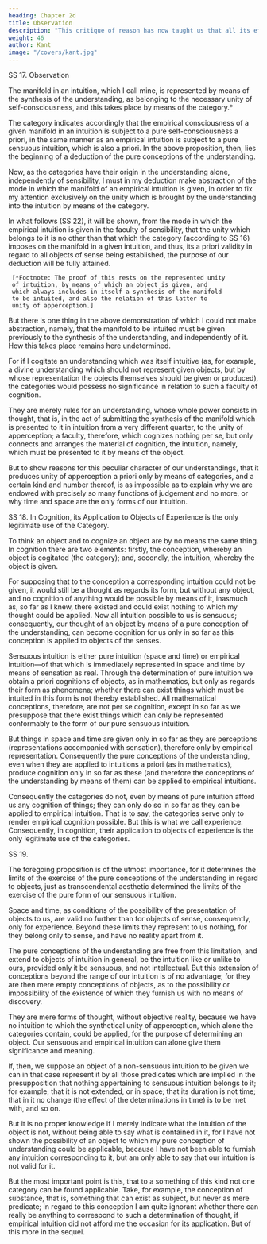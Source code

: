 ```yaml
---
heading: Chapter 2d
title: Observation
description: "This critique of reason has now taught us that all its efforts to extend the bounds of knowledge are utterly fruitless"
weight: 46
author: Kant
image: "/covers/kant.jpg"
---
```



SS 17. Observation

The manifold in an intuition, which I call mine, is represented by means of the synthesis of the understanding, as belonging to the necessary unity of self-consciousness, and this takes place by means of the category.* 

The category indicates accordingly that the empirical consciousness of a given manifold in an intuition is subject to a pure self-consciousness a priori, in the same manner as an empirical intuition is subject to a pure sensuous intuition, which is also a priori. In the above proposition, then, lies the beginning of a deduction of the pure conceptions of the understanding.

Now, as the categories have their origin in the understanding alone, independently of sensibility, I must in my deduction make abstraction of the mode in which the manifold of an empirical intuition is given, in order to fix my attention exclusively on the unity which is brought by the understanding into the intuition by means of the category.

In what follows (SS 22), it will be shown, from the mode in which the empirical intuition is given in the faculty of sensibility, that the unity which belongs to it is no other than that which the category (according to SS 16) imposes on the manifold in a given intuition, and thus, its a priori validity in regard to all objects of sense being established, the purpose of our deduction will be fully attained.

     [*Footnote: The proof of this rests on the represented unity
     of intuition, by means of which an object is given, and
     which always includes in itself a synthesis of the manifold
     to be intuited, and also the relation of this latter to
     unity of apperception.]

But there is one thing in the above demonstration of which I could not make abstraction, namely, that the manifold to be intuited must be given previously to the synthesis of the understanding, and independently of it. How this takes place remains here undetermined.

For if I cogitate an understanding which was itself intuitive (as, for example, a divine understanding which should not represent given objects, but by whose representation the objects themselves should be given or produced), the categories would possess no significance in relation to such a faculty of cognition. 

They are merely rules for an understanding, whose whole power consists in thought, that is, in the act of submitting the synthesis of the manifold which is presented to it in intuition from a very different quarter, to the unity of apperception; a faculty, therefore, which cognizes nothing per se, but only connects and arranges the material of cognition, the intuition, namely, which must be presented to it by means of the object.

But to show reasons for this peculiar character of our understandings, that it produces unity of apperception a priori only by means of categories, and a certain kind and number thereof, is as impossible as to explain why we are endowed with precisely so many functions of judgement and no more, or why time and space are the only forms of our intuition.


SS 18. In Cognition, its Application to Objects of Experience is the only legitimate use of the Category.

To think an object and to cognize an object are by no means the same thing. In cognition there are two elements: firstly, the conception, whereby an object is cogitated (the category); and, secondly, the intuition, whereby the object is given.

For supposing that to the conception a corresponding intuition could not be given, it would still be a thought as regards its form, but without any object, and no cognition of anything would be possible by means of it, inasmuch as, so far as I knew, there existed and could exist nothing to which my thought could be applied. Now all intuition possible to us is sensuous; consequently, our thought of an object by means of a pure conception of the understanding, can become cognition for us only in so far as this conception is applied to objects of the senses.

Sensuous intuition is either pure intuition (space and time) or empirical intuition—of that which is immediately represented in space and time by means of sensation as real. Through the determination of pure intuition we obtain a priori cognitions of objects, as in mathematics, but only as regards their form as phenomena; whether there can exist things which must be intuited in this form is not thereby established. All mathematical conceptions, therefore, are not per se cognition, except in so far as we presuppose that there exist things which can only be represented conformably to the form of our pure sensuous intuition. 

But things in space and time are given only in so far as they are perceptions (representations accompanied with sensation), therefore only by empirical representation. Consequently the pure conceptions of the understanding, even when they are applied to intuitions a priori (as in mathematics), produce cognition only in so far as these (and therefore the conceptions of the understanding by means of them) can be applied to empirical intuitions. 

Consequently the categories do not, even by means of pure intuition afford us any cognition of things; they can only do so in so far as they can be applied to empirical intuition. That is to say, the categories serve only to render empirical cognition possible. But this is what we call experience. Consequently, in cognition, their application to objects of experience is the only legitimate use of the categories.



SS 19.

The foregoing proposition is of the utmost importance, for it determines the limits of the exercise of the pure conceptions of the understanding in regard to objects, just as transcendental aesthetic determined the limits of the exercise of the pure form of our sensuous intuition. 

Space and time, as conditions of the possibility of the presentation of objects to us, are valid no further than for objects of sense, consequently, only for experience. Beyond these limits they represent to us nothing, for they belong only to sense, and have no reality apart from it. 

The pure conceptions of the understanding are free from this limitation, and extend to objects of intuition in general, be the intuition like or unlike to ours, provided only it be sensuous, and not intellectual. But this extension of conceptions beyond the range of our intuition is of no advantage; for they are then mere empty conceptions of objects, as to the possibility or impossibility of the existence of which they furnish us with no means of discovery. 

They are mere forms of thought, without objective reality, because we have no intuition to which the synthetical unity of apperception, which alone the categories contain, could be applied, for the purpose of determining an object. Our sensuous and empirical intuition can alone give them significance and meaning.

If, then, we suppose an object of a non-sensuous intuition to be given we can in that case represent it by all those predicates which are implied in the presupposition that nothing appertaining to sensuous intuition belongs to it; for example, that it is not extended, or in space; that its duration is not time; that in it no change (the effect of the determinations in time) is to be met with, and so on.

But it is no proper knowledge if I merely indicate what the intuition of the object is not, without being able to say what is contained in it, for I have not shown the possibility of an object to which my pure conception of understanding could be applicable, because I have not been able to furnish any intuition corresponding to it, but am only able to say that our intuition is not valid for it. 

But the most important point is this, that to a something of this kind not one category can be found applicable. Take, for example, the conception of substance, that is, something that can exist as subject, but never as mere predicate; in regard to this conception I am quite ignorant whether there can really be anything to correspond to such a determination of thought, if empirical intuition did not afford me the occasion for its application. But of this more in the sequel.


